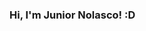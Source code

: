 
### Hi, I'm Junior Nolasco! :D

<!--



### [OBS!]
[Os endereçamentos] para API esta  no Aquivo [JSON] na pasta "json.txt"


[![Github Junior Nolasco](https://img.shields.io/badge/-Github-000?style=flat-square&logo=Github&logoColor=white&link=https://github.com/wmnjunior)](https://github.com/wmnjunior)
[![Linkedin Junior Nolasco](https://img.shields.io/badge/-LinkedIn-blue?style=flat-square&logo=Linkedin&logoColor=white&link=https://www.linkedin.com/in/wmnjunior/)](https://www.linkedin.com/in/wmnjunior/)
[![Twitter Junior Nolasco](https://img.shields.io/badge/-Twitter-1ca0f1?style=flat-square&labelColor=1ca0f1&logo=twitter&logoColor=white&link=https://twitter.com/wmnjr)](https://twitter.com/wmnjr)


### About me
I'm a {dev. indie Game} - {backend} developer and technical instructor).

- [Projects](https://www.instagram.com/cloudbytestudio/)🎮

-->
